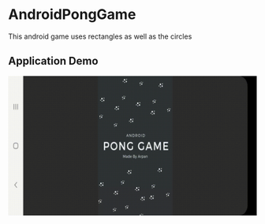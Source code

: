 # AndroidPongGame
This android game uses rectangles as well as the circles

## Application Demo
![about](/Demo/20221029144408.gif)

